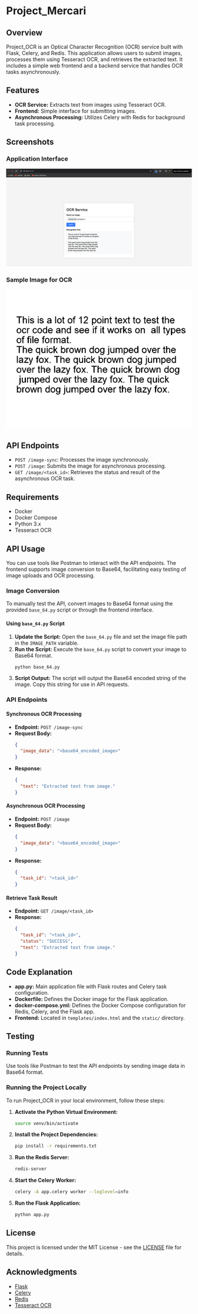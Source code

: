 # Project_Mercari

## Overview
Project_OCR is an Optical Character Recognition (OCR) service built with Flask, Celery, and Redis. This application allows users to submit images, processes them using Tesseract OCR, and retrieves the extracted text. It includes a simple web frontend and a backend service that handles OCR tasks asynchronously.

## Features
- **OCR Service:** Extracts text from images using Tesseract OCR.
- **Frontend:** Simple interface for submitting images.
- **Asynchronous Processing:** Utilizes Celery with Redis for background task processing.

## Screenshots
### Application Interface
![Testing the OCR Application](Testing_the_app.png)

### Sample Image for OCR
![OCR Test Image](testocr.png)

## API Endpoints
- `POST /image-sync`: Processes the image synchronously.
- `POST /image`: Submits the image for asynchronous processing.
- `GET /image/<task_id>`: Retrieves the status and result of the asynchronous OCR task.

## Requirements
- Docker
- Docker Compose
- Python 3.x
- Tesseract OCR

## API Usage
You can use tools like Postman to interact with the API endpoints. The frontend supports image conversion to Base64, facilitating easy testing of image uploads and OCR processing.

### Image Conversion
To manually test the API, convert images to Base64 format using the provided `base_64.py` script or through the frontend interface.

#### Using `base_64.py` Script
1. **Update the Script:** Open the `base_64.py` file and set the image file path in the `IMAGE_PATH` variable.
2. **Run the Script:** Execute the `base_64.py` script to convert your image to Base64 format.
   ```bash
   python base_64.py
   ```
3. **Script Output:** The script will output the Base64 encoded string of the image. Copy this string for use in API requests.

### API Endpoints

#### Synchronous OCR Processing
- **Endpoint:** `POST /image-sync`
- **Request Body:**
  ```json
  {
    "image_data": "<base64_encoded_image>"
  }
  ```
- **Response:**
  ```json
  {
    "text": "Extracted text from image."
  }
  ```

#### Asynchronous OCR Processing
- **Endpoint:** `POST /image`
- **Request Body:**
  ```json
  {
    "image_data": "<base64_encoded_image>"
  }
  ```
- **Response:**
  ```json
  {
    "task_id": "<task_id>"
  }
  ```

#### Retrieve Task Result
- **Endpoint:** `GET /image/<task_id>`
- **Response:**
  ```json
  {
    "task_id": "<task_id>",
    "status": "SUCCESS",
    "text": "Extracted text from image."
  }
  ```

## Code Explanation
- **app.py:** Main application file with Flask routes and Celery task configuration.
- **Dockerfile:** Defines the Docker image for the Flask application.
- **docker-compose.yml:** Defines the Docker Compose configuration for Redis, Celery, and the Flask app.
- **Frontend:** Located in `templates/index.html` and the `static/` directory.

## Testing
### Running Tests
Use tools like Postman to test the API endpoints by sending image data in Base64 format.

### Running the Project Locally
To run Project_OCR in your local environment, follow these steps:

1. **Activate the Python Virtual Environment:**
   ```bash
   source venv/bin/activate
   ```
2. **Install the Project Dependencies:**
   ```bash
   pip install -r requirements.txt
   ```
3. **Run the Redis Server:**
   ```bash
   redis-server
   ```
4. **Start the Celery Worker:**
   ```bash
   celery -A app.celery worker --loglevel=info
   ```
5. **Run the Flask Application:**
   ```bash
   python app.py
   ```

## License
This project is licensed under the MIT License - see the [LICENSE](LICENSE) file for details.

## Acknowledgments
- [Flask](https://flask.palletsprojects.com/)
- [Celery](https://docs.celeryproject.org/)
- [Redis](https://redis.io/)
- [Tesseract OCR](https://github.com/tesseract-ocr/tesseract)

